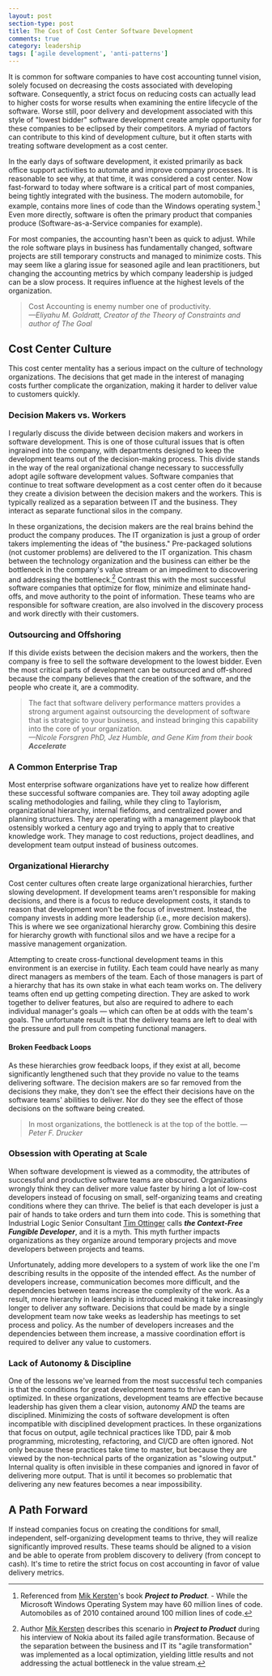 ```yaml
---
layout: post
section-type: post
title: The Cost of Cost Center Software Development
comments: true
category: leadership
tags: ['agile development', 'anti-patterns']
---
```


It is common for software companies to have cost accounting tunnel vision, solely focused on decreasing the costs associated with developing software. Consequently, a strict focus on reducing costs can actually lead to higher costs for worse results when examining the entire lifecycle of the software. Worse still, poor delivery and development associated with this style of "lowest bidder" software development create ample opportunity for these companies to be eclipsed by their competitors. A myriad of factors can contribute to this kind of development culture, but it often starts with treating software development as a cost center.

In the early days of software development, it existed primarily as back office support activities to automate and improve company processes. It is reasonable to see why, at that time, it was considered a cost center. Now fast-forward to today where software is a critical part of most companies, being tightly integrated with the business. The modern automobile, for example, contains more lines of code than the Windows operating system.[^1] Even more directly, software is often the primary product that companies produce (Software-as-a-Service companies for example).

For most companies, the accounting hasn't been as quick to adjust. While the role software plays in business has fundamentally changed, software projects are still temporary constructs and managed to minimize costs. This may seem like a glaring issue for seasoned agile and lean practitioners, but changing the accounting metrics by which company leadership is judged can be a slow process. It requires influence at the highest levels of the organization. 

> Cost Accounting is enemy number one of productivity.   
> _&mdash;Eliyahu M. Goldratt, Creator of the Theory of Constraints and author of The Goal_

## Cost Center Culture

This cost center mentality has a serious impact on the culture of technology organizations. The decisions that get made in the interest of managing costs further complicate the organization, making it harder to deliver value to customers quickly.  

### Decision Makers vs. Workers

I regularly discuss the divide between decision makers and workers in software development. This is one of those cultural issues that is often ingrained into the company, with departments designed to keep the development teams out of the decision-making process. This divide stands in the way of the real organizational change necessary to successfully adopt agile software development values. Software companies that continue to treat software development as a cost center often do it because they create a division between the decision makers and the workers. This is typically realized as a separation between IT and the business. They interact as separate functional silos in the company. 

In these organizations, the decision makers are the real brains behind the product the company produces. The IT organization is just a group of order takers implementing the ideas of "the business." Pre-packaged solutions (not customer problems) are delivered to the IT organization. This chasm between the technology organization and the business can either be the bottleneck in the company's value stream or an impediment to discovering and addressing the bottleneck.[^2] Contrast this with the most successful software companies that optimize for flow, minimize and eliminate hand-offs, and move authority to the point of information. These teams who are responsible for software creation, are also involved in the discovery process and work directly with their customers.

### Outsourcing and Offshoring
If this divide exists between the decision makers and the workers, then the company is free to sell the software development to the lowest bidder. Even the most critical parts of development can be outsourced and off-shored because the company believes that the creation of the software, and the people who create it, are a commodity. 

> The fact that software delivery performance matters provides a strong argument against outsourcing the development of software that is strategic to your business, and instead bringing this capability into the core of your organization.  
> _&mdash;Nicole Forsgren PhD, Jez Humble, and Gene Kim from their book **Accelerate**_

### A Common Enterprise Trap
Most enterprise software organizations have yet to realize how different these successful software companies are. They toil away adopting agile scaling methodologies and failing, while they cling to Taylorism, organizational hierarchy, internal fiefdoms, and centralized power and planning structures. They are operating with a management playbook that ostensibly worked a century ago and trying to apply that to creative knowledge work. They manage to cost reductions, project deadlines, and development team output instead of business outcomes.

### Organizational Hierarchy
Cost center cultures often create large organizational hierarchies, further slowing development. If development teams aren't responsible for making decisions, and there is a focus to reduce development costs, it stands to reason that development won't be the focus of investment. Instead, the company invests in adding more leadership (i.e., more decision makers). This is where we see organizational hierarchy grow. Combining this desire for hierarchy growth with functional silos and we have a recipe for a massive management organization. 

Attempting to create cross-functional development teams in this environment is an exercise in futility. Each team could have nearly as many direct managers as members of the team. Each of those managers is part of a hierarchy that has its own stake in what each team works on. The delivery teams often end up getting competing direction. They are asked to work together to deliver features, but also are required to adhere to each individual manager's goals &mdash; which can often be at odds with the team's goals. The unfortunate result is that the delivery teams are left to deal with the pressure and pull from competing functional managers.  

#### Broken Feedback Loops
As these hierarchies grow feedback loops, if they exist at all, become significantly lengthened such that they provide no value to the teams delivering software. The decision makers are so far removed from the decisions they make, they don't see the effect their decisions have on the software teams' abilities to deliver. Nor do they see the effect of those decisions on the software being created.

> In most organizations, the bottleneck is at the top of the bottle. 
> _&mdash;Peter F. Drucker_

### Obsession with Operating at Scale
When software development is viewed as a commodity, the attributes of successful and productive software teams are obscured. Organizations wrongly think they can deliver more value faster by hiring a lot of low-cost developers instead of focusing on small, self-organizing teams and creating conditions where they can thrive. The belief is that each developer is just a pair of hands to take orders and turn them into code. This is something that Industrial Logic Senior Consultant [Tim Ottinger](http://agileotter.blogspot.com/) calls _**the Context-Free Fungible Developer**_, and it is a myth. This myth further impacts organizations as they organize around temporary projects and move developers between projects and teams. 

Unfortunately, adding more developers to a system of work like the one I'm describing results in the opposite of the intended effect. As the number of developers increase, communication becomes more difficult, and the dependencies between teams increase the complexity of the work. As a result, more hierarchy in leadership is introduced making it take increasingly longer to deliver any software. Decisions that could be made by a single development team now take weeks as leadership has meetings to set process and policy. As the number of developers increases and the dependencies between them increase, a massive coordination effort is required to deliver any value to customers. 

### Lack of Autonomy & Discipline
One of the lessons we've learned from the most successful tech companies is that the conditions for great development teams to thrive can be optimized. In these organizations, development teams are effective because leadership has given them a clear vision, autonomy _AND_ the teams are disciplined. Minimizing the costs of software development is often incompatible with disciplined development practices. In these organizations that focus on output, agile technical practices like TDD, pair & mob programming, microtesting, refactoring, and CI/CD are often ignored. Not only because these practices take time to master, but because they are viewed by the non-technical parts of the organization as "slowing output." Internal quality is often invisible in these companies and ignored in favor of delivering more output. That is until it becomes so problematic that delivering any new features becomes a near impossibility.


## A Path Forward
If instead companies focus on creating the conditions for small, independent, self-organizing development teams to thrive, they will realize significantly improved results. These teams should be aligned to a vision and be able to operate from problem discovery to delivery (from concept to cash). It's time to retire the strict focus on cost accounting in favor of value delivery metrics. 

[^1]: Referenced from [Mik Kersten](https://twitter.com/mik_kersten)'s book **_Project to Product_**. - While the Microsoft Windows Operating System may have 60 million lines of code. Automobiles as of 2010 contained around 100 million lines of code.  

[^2]: Author [Mik Kersten](https://twitter.com/mik_kersten) describes this scenario in **_Project to Product_** during his interview of Nokia about its failed agile transformation. Because of the separation between the business and IT its "agile transformation" was implemented as a local optimization, yielding little results and not addressing the actual bottleneck in the value stream.  
